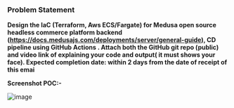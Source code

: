 ### Problem Statement  

**Design the IaC (Terraform, Aws ECS/Fargate) for Medusa open source headless commerce platform backend (https://docs.medusajs.com/deployments/server/general-guide), CD pipeline using GitHub Actions . Attach both the GitHub git repo (public) and video link of  explaining your code and output( it must shows your face). Expected completion date: within 2 days from the date of receipt of this emai**    

**Screenshot POC:-**   

![image](https://github.com/user-attachments/assets/bfd99875-c808-421f-8fdb-1616d15eb0d5)

